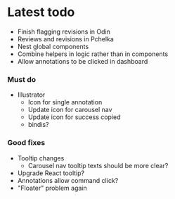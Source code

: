 # Latest todo
* Finish flagging revisions in Odin
* Reviews and revisions in Pchelka
* Nest global components
* Combine helpers in logic rather than in components
* Allow annotations to be clicked in dashboard

### Must do
* Illustrator
    * Icon for single annotation
    * Update icon for carousel nav
    * Update icon for success copied
    * bindis?

### Good fixes
* Tooltip changes
    * Carousel nav tooltip texts should be more clear?
* Upgrade React tooltip?
* Annotations allow command click?
* "Floater" problem again